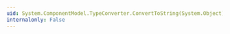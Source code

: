 ```yaml
---
uid: System.ComponentModel.TypeConverter.ConvertToString(System.Object)
internalonly: False
---
```

